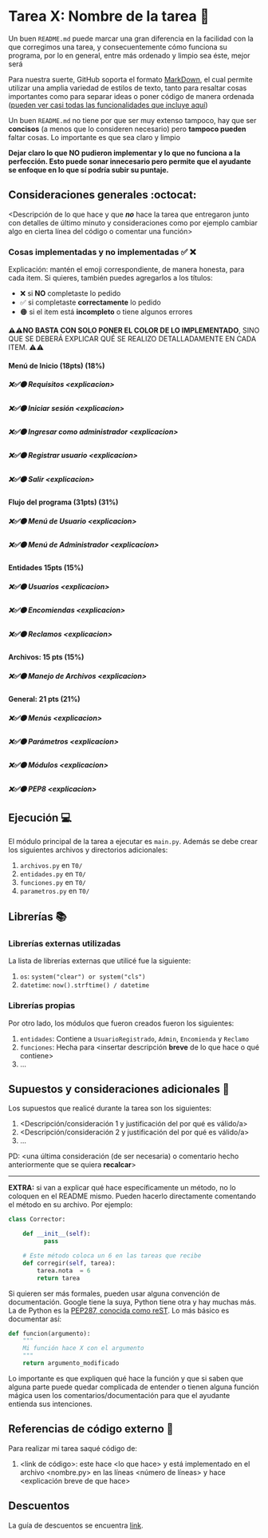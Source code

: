 # Tarea X: Nombre de la tarea :school_satchel:


Un buen ```README.md``` puede marcar una gran diferencia en la facilidad con la que corregimos una tarea, y consecuentemente cómo funciona su programa, por lo en general, entre más ordenado y limpio sea éste, mejor será 

Para nuestra suerte, GitHub soporta el formato [MarkDown](https://es.wikipedia.org/wiki/Markdown), el cual permite utilizar una amplia variedad de estilos de texto, tanto para resaltar cosas importantes como para separar ideas o poner código de manera ordenada ([pueden ver casi todas las funcionalidades que incluye aquí](https://github.com/adam-p/markdown-here/wiki/Markdown-Cheatsheet))

Un buen ```README.md``` no tiene por que ser muy extenso tampoco, hay que ser **concisos** (a menos que lo consideren necesario) pero **tampoco pueden** faltar cosas. Lo importante es que sea claro y limpio 

**Dejar claro lo que NO pudieron implementar y lo que no funciona a la perfección. Esto puede sonar innecesario pero permite que el ayudante se enfoque en lo que sí podría subir su puntaje.**

## Consideraciones generales :octocat:

<Descripción de lo que hace y que **_no_** hace la tarea que entregaron junto
con detalles de último minuto y consideraciones como por ejemplo cambiar algo
en cierta línea del código o comentar una función>

### Cosas implementadas y no implementadas :white_check_mark: :x:

Explicación: mantén el emoji correspondiente, de manera honesta, para cada item. Si quieres, también puedes agregarlos a los títulos:
- ❌ si **NO** completaste lo pedido
- ✅ si completaste **correctamente** lo pedido
- 🟠 si el item está **incompleto** o tiene algunos errores

**⚠️⚠️NO BASTA CON SOLO PONER EL COLOR DE LO IMPLEMENTADO**,
SINO QUE SE DEBERÁ EXPLICAR QUÉ SE REALIZO DETALLADAMENTE EN CADA ITEM.
⚠️⚠️
#### Menú de Inicio (18pts) (18%)
##### ❌✅🟠 Requisitos <explicacion\>
##### ❌✅🟠 Iniciar sesión <explicacion\>
##### ❌✅🟠 Ingresar como administrador <explicacion\>
##### ❌✅🟠 Registrar usuario <explicacion\>
##### ❌✅🟠 Salir <explicacion\>
#### Flujo del programa (31pts) (31%) 
##### ❌✅🟠 Menú de Usuario <explicacion\>
##### ❌✅🟠 Menú de Administrador <explicacion\>
#### Entidades 15pts (15%)
##### ❌✅🟠 Usuarios <explicacion\>
##### ❌✅🟠 Encomiendas <explicacion\>
##### ❌✅🟠 Reclamos <explicacion\>
#### Archivos: 15 pts (15%)
##### ❌✅🟠 Manejo de Archivos <explicacion\>
#### General: 21 pts (21%)
##### ❌✅🟠 Menús <explicacion\>
##### ❌✅🟠 Parámetros <explicacion\>
##### ❌✅🟠 Módulos <explicacion\>
##### ❌✅🟠 PEP8 <explicacion\>
## Ejecución :computer:
El módulo principal de la tarea a ejecutar es  ```main.py```. Además se debe crear los siguientes archivos y directorios adicionales:
1. ```archivos.py``` en ```T0/```
2. ```entidades.py``` en ```T0/```
3. ```funciones.py``` en ```T0/```
4. ```parametros.py``` en ```T0/```


## Librerías :books:
### Librerías externas utilizadas
La lista de librerías externas que utilicé fue la siguiente:

1. ```os```: ```system("clear") or system("cls")```
2. ```datetime```: ```now().strftime() / datetime```

### Librerías propias
Por otro lado, los módulos que fueron creados fueron los siguientes:

1. ```entidades```: Contiene a ```UsuarioRegistrado```, ```Admin```, ```Encomienda``` y ```Reclamo```
2. ```funciones```: Hecha para <insertar descripción **breve** de lo que hace o qué contiene>
3. ...

## Supuestos y consideraciones adicionales :thinking:
Los supuestos que realicé durante la tarea son los siguientes:

1. <Descripción/consideración 1 y justificación del por qué es válido/a> 
2. <Descripción/consideración 2 y justificación del por qué es válido/a>
3. ...

PD: <una última consideración (de ser necesaria) o comentario hecho anteriormente que se quiera **recalcar**>


-------



**EXTRA:** si van a explicar qué hace específicamente un método, no lo coloquen en el README mismo. Pueden hacerlo directamente comentando el método en su archivo. Por ejemplo:

```python
class Corrector:

    def __init__(self):
          pass

    # Este método coloca un 6 en las tareas que recibe
    def corregir(self, tarea):
        tarea.nota  = 6
        return tarea
```

Si quieren ser más formales, pueden usar alguna convención de documentación. Google tiene la suya, Python tiene otra y hay muchas más. La de Python es la [PEP287, conocida como reST](https://www.python.org/dev/peps/pep-0287/). Lo más básico es documentar así:

```python
def funcion(argumento):
    """
    Mi función hace X con el argumento
    """
    return argumento_modificado
```
Lo importante es que expliquen qué hace la función y que si saben que alguna parte puede quedar complicada de entender o tienen alguna función mágica usen los comentarios/documentación para que el ayudante entienda sus intenciones.

## Referencias de código externo :book:

Para realizar mi tarea saqué código de:
1. \<link de código>: este hace \<lo que hace> y está implementado en el archivo <nombre.py> en las líneas <número de líneas> y hace <explicación breve de que hace>



## Descuentos
La guía de descuentos se encuentra [link](https://github.com/IIC2233/syllabus/blob/main/Tareas/Descuentos.md).
